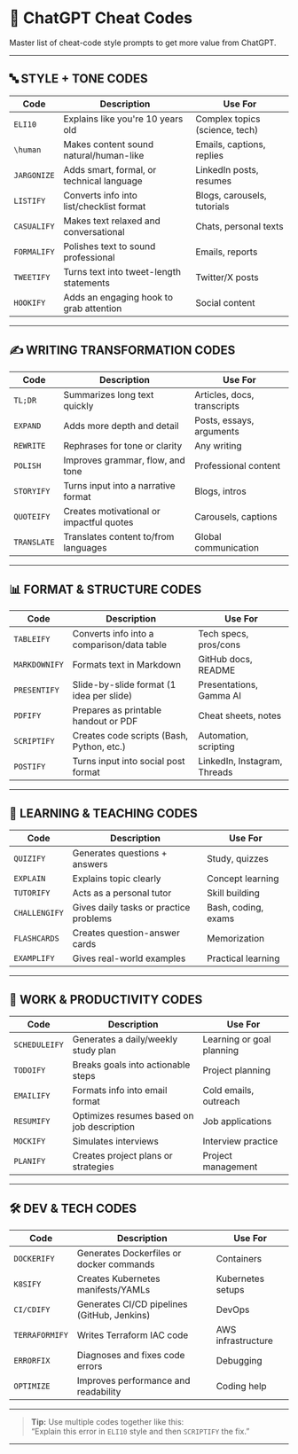 # 🧠 ChatGPT Cheat Codes 

Master list of cheat-code style prompts to get more value from ChatGPT.

---

## 🔤 STYLE + TONE CODES

| Code       | Description                                 | Use For                            |
|------------|---------------------------------------------|------------------------------------|
| `ELI10`    | Explains like you're 10 years old           | Complex topics (science, tech)     |
| `\human`   | Makes content sound natural/human-like      | Emails, captions, replies          |
| `JARGONIZE`| Adds smart, formal, or technical language   | LinkedIn posts, resumes            |
| `LISTIFY`  | Converts info into list/checklist format    | Blogs, carousels, tutorials        |
| `CASUALIFY`| Makes text relaxed and conversational       | Chats, personal texts              |
| `FORMALIFY`| Polishes text to sound professional         | Emails, reports                    |
| `TWEETIFY` | Turns text into tweet-length statements     | Twitter/X posts                    |
| `HOOKIFY`  | Adds an engaging hook to grab attention     | Social content                     |

---

## ✍️ WRITING TRANSFORMATION CODES

| Code       | Description                                 | Use For                            |
|------------|---------------------------------------------|------------------------------------|
| `TL;DR`    | Summarizes long text quickly                | Articles, docs, transcripts        |
| `EXPAND`   | Adds more depth and detail                  | Posts, essays, arguments           |
| `REWRITE`  | Rephrases for tone or clarity               | Any writing                        |
| `POLISH`   | Improves grammar, flow, and tone            | Professional content               |
| `STORYIFY` | Turns input into a narrative format         | Blogs, intros                      |
| `QUOTEIFY` | Creates motivational or impactful quotes    | Carousels, captions                |
| `TRANSLATE`| Translates content to/from languages        | Global communication               |

---

## 📊 FORMAT & STRUCTURE CODES

| Code         | Description                                 | Use For                            |
|--------------|---------------------------------------------|------------------------------------|
| `TABLEIFY`   | Converts info into a comparison/data table  | Tech specs, pros/cons              |
| `MARKDOWNIFY`| Formats text in Markdown                    | GitHub docs, README                |
| `PRESENTIFY` | Slide-by-slide format (1 idea per slide)    | Presentations, Gamma AI           |
| `PDFIFY`     | Prepares as printable handout or PDF        | Cheat sheets, notes                |
| `SCRIPTIFY`  | Creates code scripts (Bash, Python, etc.)   | Automation, scripting              |
| `POSTIFY`    | Turns input into social post format         | LinkedIn, Instagram, Threads       |

---

## 🧠 LEARNING & TEACHING CODES

| Code        | Description                                 | Use For                            |
|-------------|---------------------------------------------|------------------------------------|
| `QUIZIFY`   | Generates questions + answers               | Study, quizzes                     |
| `EXPLAIN`   | Explains topic clearly                      | Concept learning                   |
| `TUTORIFY`  | Acts as a personal tutor                    | Skill building                     |
| `CHALLENGIFY`| Gives daily tasks or practice problems     | Bash, coding, exams                |
| `FLASHCARDS`| Creates question-answer cards               | Memorization                       |
| `EXAMPLIFY` | Gives real-world examples                   | Practical learning                 |

---

## 💼 WORK & PRODUCTIVITY CODES

| Code        | Description                                 | Use For                            |
|-------------|---------------------------------------------|------------------------------------|
| `SCHEDULEIFY`| Generates a daily/weekly study plan        | Learning or goal planning          |
| `TODOIFY`   | Breaks goals into actionable steps          | Project planning                   |
| `EMAILIFY`  | Formats info into email format              | Cold emails, outreach              |
| `RESUMIFY`  | Optimizes resumes based on job description  | Job applications                   |
| `MOCKIFY`   | Simulates interviews                        | Interview practice                 |
| `PLANIFY`   | Creates project plans or strategies         | Project management                 |

---

## 🛠️ DEV & TECH CODES

| Code          | Description                               | Use For                            |
|---------------|-------------------------------------------|------------------------------------|
| `DOCKERIFY`   | Generates Dockerfiles or docker commands  | Containers                         |
| `K8SIFY`      | Creates Kubernetes manifests/YAMLs        | Kubernetes setups                  |
| `CI/CDIFY`    | Generates CI/CD pipelines (GitHub, Jenkins)| DevOps                             |
| `TERRAFORMIFY`| Writes Terraform IAC code                 | AWS infrastructure                 |
| `ERRORFIX`    | Diagnoses and fixes code errors           | Debugging                          |
| `OPTIMIZE`    | Improves performance and readability      | Coding help                        |

---

> **Tip:** Use multiple codes together like this:  
> “Explain this error in `ELI10` style and then `SCRIPTIFY` the fix.”

---
